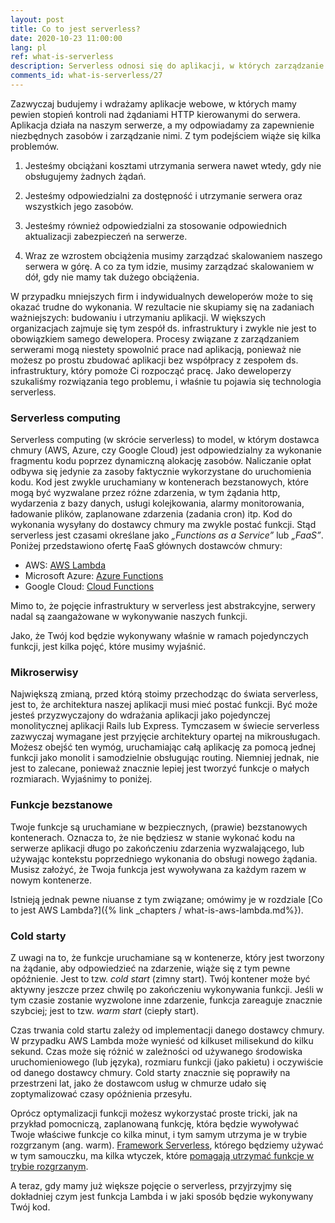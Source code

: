 ```yaml
---
layout: post
title: Co to jest serverless?
date: 2020-10-23 11:00:00
lang: pl
ref: what-is-serverless
description: Serverless odnosi się do aplikacji, w których zarządzanie oraz alokacja serwerów i zasobów jest całkowicie zarządzana przez dostawcę chmury. Rozliczenie kosztów opiera się na rzeczywistym zużyciu zasobów.
comments_id: what-is-serverless/27
---
```


Zazwyczaj budujemy i wdrażamy aplikacje webowe, w których mamy pewien stopień kontroli nad żądaniami HTTP kierowanymi do serwera. Aplikacja działa na naszym serwerze, a my odpowiadamy za zapewnienie niezbędnych zasobów i zarządzanie nimi. Z tym podejściem wiąże się kilka problemów.

1. Jesteśmy obciążani kosztami utrzymania serwera nawet wtedy, gdy nie obsługujemy żadnych żądań. 

2. Jesteśmy odpowiedzialni za dostępność i utrzymanie serwera oraz wszystkich jego zasobów.

3. Jesteśmy również odpowiedzialni za stosowanie odpowiednich aktualizacji zabezpieczeń na serwerze. 

4. Wraz ze wzrostem obciążenia musimy zarządzać skalowaniem naszego serwera w górę. A co za tym idzie, musimy zarządzać skalowaniem w dół, gdy nie mamy tak dużego obciążenia.

W przypadku mniejszych firm i indywidualnych deweloperów może to się okazać trudne do wykonania. W rezultacie nie skupiamy się na zadaniach ważniejszych: budowaniu i utrzymaniu aplikacji. W większych organizacjach zajmuje się tym zespół ds. infrastruktury i zwykle nie jest to obowiązkiem samego dewelopera. Procesy związane z zarządzaniem serwerami mogą niestety spowolnić prace nad aplikacją, ponieważ nie możesz po prostu zbudować aplikacji bez współpracy z zespołem ds. infrastruktury, który pomoże Ci rozpocząć pracę. Jako deweloperzy szukaliśmy rozwiązania tego problemu, i właśnie tu pojawia się technologia serverless.

### Serverless computing

Serverless computing (w skrócie serverless) to model, w którym dostawca chmury (AWS, Azure, czy Google Cloud) jest odpowiedzialny za wykonanie fragmentu kodu poprzez dynamiczną alokację zasobów. Naliczanie opłat odbywa się jedynie za zasoby faktycznie wykorzystane do uruchomienia kodu. Kod jest zwykle uruchamiany w kontenerach bezstanowych, które mogą być wyzwalane przez różne zdarzenia, w tym żądania http, wydarzenia z bazy danych, usługi kolejkowania, alarmy monitorowania, ładowanie plików, zaplanowane zdarzenia (zadania cron) itp. Kod do wykonania wysyłany do dostawcy chmury ma zwykle postać funkcji. Stąd serverless jest czasami określane jako _„Functions as a Service”_ lub _„FaaS”_. Poniżej przedstawiono ofertę FaaS głównych dostawców chmury:

- AWS: [AWS Lambda](https://aws.amazon.com/lambda/)
- Microsoft Azure: [Azure Functions](https://azure.microsoft.com/en-us/services/functions/)
- Google Cloud: [Cloud Functions](https://cloud.google.com/functions/)

Mimo to, że pojęcie infrastruktury w serverless jest abstrakcyjne, serwery nadal są zaangażowane w wykonywanie naszych funkcji. 

Jako, że Twój kod będzie wykonywany właśnie w ramach pojedynczych funkcji, jest kilka pojęć, które musimy wyjaśnić.

### Mikroserwisy

Największą zmianą, przed którą stoimy przechodząc do świata serverless, jest to, że architektura naszej aplikacji musi mieć postać funkcji. Być może jesteś przyzwyczajony do wdrażania aplikacji jako pojedynczej monolitycznej aplikacji Rails lub Express. Tymczasem w świecie serverless zazwyczaj wymagane jest przyjęcie architektury opartej na mikrousługach. Możesz obejść ten wymóg, uruchamiając całą aplikację za pomocą jednej funkcji jako monolit i samodzielnie obsługując routing. Niemniej jednak, nie jest to zalecane, ponieważ znacznie lepiej jest tworzyć funkcje o małych rozmiarach. Wyjaśnimy to poniżej.

### Funkcje bezstanowe

Twoje funkcje są uruchamiane w bezpiecznych, (prawie) bezstanowych kontenerach. Oznacza to, że nie będziesz w stanie wykonać kodu na serwerze aplikacji długo po zakończeniu zdarzenia wyzwalającego, lub używając kontekstu poprzedniego wykonania do obsługi nowego żądania. Musisz założyć, że Twoja funkcja jest wywoływana za każdym razem w nowym kontenerze. 

Istnieją jednak pewne niuanse z tym związane; omówimy je w rozdziale [Co to jest AWS Lambda?]({% link _chapters / what-is-aws-lambda.md%}).

### Cold starty

Z uwagi na to, że funkcje uruchamiane są w kontenerze, który jest tworzony na żądanie, aby odpowiedzieć na zdarzenie, wiąże się z tym pewne opóźnienie. Jest to tzw. _cold start_ (zimny start). Twój kontener może być aktywny jeszcze przez chwilę po zakończeniu wykonywania funkcji. Jeśli w tym czasie zostanie wyzwolone inne zdarzenie, funkcja zareaguje znacznie szybciej; jest to tzw. _warm start_ (ciepły start).

Czas trwania cold startu zależy od implementacji danego dostawcy chmury. W przypadku AWS Lambda może wynieść od kilkuset milisekund do kilku sekund. Czas może się różnić w zależności od używanego środowiska uruchomieniowego (lub języka), rozmiaru funkcji (jako pakietu) i oczywiście od danego dostawcy chmury. Cold starty znacznie się poprawiły na przestrzeni lat, jako że dostawcom usług w chmurze udało się zoptymalizować czasy opóźnienia przesyłu.

Oprócz optymalizacji funkcji możesz wykorzystać proste tricki, jak na przykład pomocniczą, zaplanowaną funkcję, która będzie wywoływać Twoje właściwe funkcje co kilka minut, i tym samym utrzyma je w trybie rozgrzanym (ang. warm). [Framework Serverless](https://serverless.com), którego będziemy używać w tym samouczku, ma kilka wtyczek, które [pomagają utrzymać funkcje w trybie rozgrzanym](https://github.com/FidelLimited/serverless-plugin-warmup).

A teraz, gdy mamy już większe pojęcie o serverless, przyjrzyjmy się dokładniej czym jest funkcja Lambda i w jaki sposób będzie wykonywany Twój kod.
